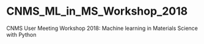 # CNMS_ML_in_MS_Workshop_2018
CNMS User Meeting Workshop 2018: Machine learning in Materials Science with Python
